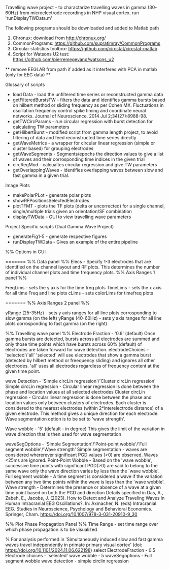Travelling wave project - to charactarize travelling waves in gamma (30-60Hz) from microelectrode recordings in NHP visual cortex. 
run 'runDisplayTWData.m'

The following programs should be downloaded and added to Matlab path 
1. Chronux: download from http://chronux.org/
2. CommonPrograms: https://github.com/supratimray/CommonPrograms
3. Circular statistics toolbox: https://github.com/circstat/circstat-matlab
4. Script for Watsons U2 test: https://github.com/pierremegevand/watsons_u2

** remove EEGLAB from path if added as it interferes with PCA in matlab (only for EEG data) **


Glossary of scripts
- load Data - load the unfiltered time series or reconstructed gamma data 
- getFilteredBurstsTW - filters the data and identifies gamma bursts based on hilbert method or sliding frequency as per Cohen MX. Fluctuations in oscillation frequency control spike timing and coordinate neural networks. Journal of Neuroscience. 2014 Jul 2;34(27):8988-98.
- getTWCircParams - run circular regression with burst detection for calculating TW parameters
- getHilbertBurst - modified script from gamma length project, to avoid filtering of data and feed reconstructed time series directly
- getWaveMetrics - a wrapper for circular linear regression (simple or cluster based) for grouping electrodes
- getWaveSegments - Segments/epochs the direction values to give a list of waves and their corrosponding time indices in the given trial
- circRegMod - calcualtes circular regression and give TW parameters
- getOverlappingWaves - identifies overlapping waves between slow and fast gamma in a given trial. 
 
Image Plots
- makePolarPLot - generate polar plots
- showRFPositionsSelectedElectrodes
- plotTFMT - plots the TF plots (delta or uncorrected) for a single channel, single/multiple trials given an orientation/SF combination
- displayTWData - GUI to view travelling wave parameters

Project Specific scripts (Dual Gamma Wave Project)
- generateFig1-5 - generate respective figures  
- runDisplayTWData - Gives an example of the entire pipeline

%%
Options in GUI

=======
%% Data panel %%
Elecs - Specify 1-3 electrodes that are identified on the channel layout and RF plots. This determines the number
        of individual channel plots and time frequency plots. 
%% Axis Ranges 1 panel %%        

FreqLims - sets the y axis for the time freq plots
TimeLims - sets the x axis for all time Freq and line plots
cLims - sets colorLims for timefreq plots


=======
%% Axis Ranges 2 panel %%

yRange (25-35Hz) - sets y axis ranges for all line plots corrosponding to slow gamma (on the left)
yRange (40-60Hz) - sets y axis ranges for all line plots corrosponding to fast gamma (on the right)

%% Travelling wave panel %% 
Electrode Fraction - '0.6' (default)
                   Once gamma bursts are detected, bursts across all electrodes are summed and only those time points
                   which have bursts across 60% (default) of electrodes are taken forward for wave detection. 
electrodeChoices - 'selected'/'all' 
                'selected' will use electrodes that show a gamma burst (detected by hilbert method or freequency sliding) and ignores all other electrodes.
                'all' uses all electrodes regardless of frequency content at the given time point.
 
wave Detection - 'Simple circLin regression'/'Cluster circLin regression'
               Simple circLin regression - Circular linear regression is done between the phase and location values at all selected electrodes
               Cluster circLin regression - Circular linear regression is done between the phase and location values only between clusters of electrodes. 
                                            Each cluster is considered to the nearest electrodes (within 2*interelectrode distance) of a given electrode.
                                            This method gives a unique direction for each electrode. Wave segmentation option is to be set to 'wave strength'. 

Wave wobble - '5' (default - in degree)
              This gives the limit of the variation in wave direction that is then used for wave segmentation   


waveSegOptions - 'Simple Segmentation'/'Point-point wobble'/'Full segment wobble'/'Wave strength'
                  Simple segmentation - waves are considered whererever significant PGD values (>0) are observed. Waves <25ms are ignored.
                  Point-Point Wobble - Based on the 'wave wobble', successive time points with significant PGD(>0) are said to belong to the 
                                       same wave only the wave direction varies by less than the 'wave wobble'.
                  Full segment wobble - A time segment is considered a wave if the variation between any two time points within
                                        the wave is less than the 'wave wobble'.
                  Wave strength - Determines the presence or absence of a wave at a given time point based on both the PGD and direction
                                  Details specified in Das, A., Zabeh, E., Jacobs, J. (2023). How to Detect and Analyze Traveling Waves in Human Intracranial EEG Oscillations?. In: Axmacher, N. (eds) Intracranial EEG. Studies in Neuroscience, Psychology and Behavioral Economics. Springer, Cham. https://doi.org/10.1007/978-3-031-20910-9_30
                                        
%% Plot Phase Propagation Panel %%
Time Range - set time range over which phase propagation is to be visualized

% For analysis performed in 'Simultaneously induced slow and fast gamma waves travel independently in primate primary visual cortex' (doi: https://doi.org/10.1101/2024.11.06.622198)
select ElectrodeFraction - 0.5
       Electrode choices - 'selected'
       wave wobble - 5
       waveSegoptions - Full segment wobble
       wave detection - simple circlin regression 